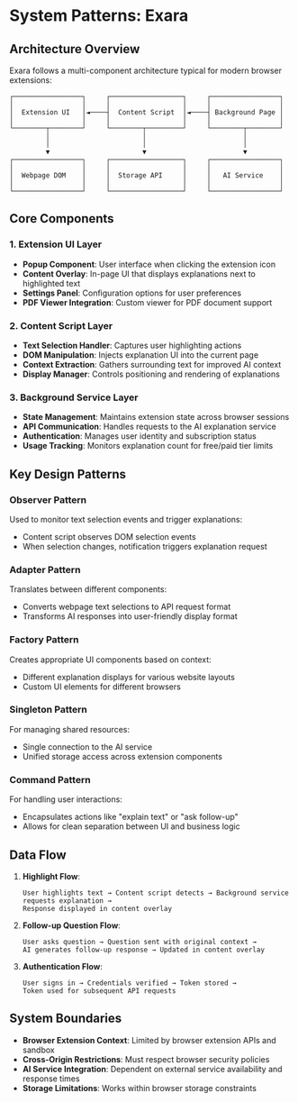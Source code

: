 # System Patterns: Exara

## Architecture Overview

Exara follows a multi-component architecture typical for modern browser extensions:

```
┌─────────────────┐     ┌──────────────────┐     ┌─────────────────┐
│                 │     │                  │     │                 │
│  Extension UI   │◄────┤  Content Script  │◄────┤ Background Page │
│                 │     │                  │     │                 │
└────────┬────────┘     └────────┬─────────┘     └────────┬────────┘
         │                       │                        │
         │                       │                        │
         ▼                       ▼                        ▼
┌─────────────────┐     ┌──────────────────┐     ┌─────────────────┐
│                 │     │                  │     │                 │
│  Webpage DOM    │     │  Storage API     │     │   AI Service    │
│                 │     │                  │     │                 │
└─────────────────┘     └──────────────────┘     └─────────────────┘
```

## Core Components

### 1. Extension UI Layer
- **Popup Component**: User interface when clicking the extension icon
- **Content Overlay**: In-page UI that displays explanations next to highlighted text
- **Settings Panel**: Configuration options for user preferences
- **PDF Viewer Integration**: Custom viewer for PDF document support

### 2. Content Script Layer
- **Text Selection Handler**: Captures user highlighting actions
- **DOM Manipulation**: Injects explanation UI into the current page
- **Context Extraction**: Gathers surrounding text for improved AI context
- **Display Manager**: Controls positioning and rendering of explanations

### 3. Background Service Layer
- **State Management**: Maintains extension state across browser sessions
- **API Communication**: Handles requests to the AI explanation service
- **Authentication**: Manages user identity and subscription status
- **Usage Tracking**: Monitors explanation count for free/paid tier limits

## Key Design Patterns

### Observer Pattern
Used to monitor text selection events and trigger explanations:
- Content script observes DOM selection events
- When selection changes, notification triggers explanation request

### Adapter Pattern
Translates between different components:
- Converts webpage text selections to API request format
- Transforms AI responses into user-friendly display format

### Factory Pattern
Creates appropriate UI components based on context:
- Different explanation displays for various website layouts
- Custom UI elements for different browsers

### Singleton Pattern
For managing shared resources:
- Single connection to the AI service
- Unified storage access across extension components

### Command Pattern
For handling user interactions:
- Encapsulates actions like "explain text" or "ask follow-up"
- Allows for clean separation between UI and business logic

## Data Flow

1. **Highlight Flow**:
   ```
   User highlights text → Content script detects → Background service requests explanation → 
   Response displayed in content overlay
   ```

2. **Follow-up Question Flow**:
   ```
   User asks question → Question sent with original context → 
   AI generates follow-up response → Updated in content overlay
   ```

3. **Authentication Flow**:
   ```
   User signs in → Credentials verified → Token stored → 
   Token used for subsequent API requests
   ```

## System Boundaries

- **Browser Extension Context**: Limited by browser extension APIs and sandbox
- **Cross-Origin Restrictions**: Must respect browser security policies
- **AI Service Integration**: Dependent on external service availability and response times
- **Storage Limitations**: Works within browser storage constraints 